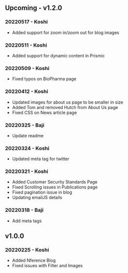 ## Upcoming - v1.2.0

### 20220517 - Koshi
- Added support for zoom in/zoom out for blog images

### 20220511 - Koshi
- Added support for dynamic content in Prismic

### 20220509 - Koshi
- Fixed typos on BioPharma page

### 20220412 - Koshi
- Updated images for about us page to be smaller in size
- Added Tom and removed Hutch from About Us page
- Fixed CSS on News article page

### 20220325 - Baji
* Update readme

### 20220324 - Koshi
- Updated meta tag for twitter

### 20220321 - Koshi
- Added Customer Security Standards Page
- Fixed Scrolling issues in Publications page
- Fixed pagination issue in blog
- Updating emailJS details

### 20220318 - Baji
* Add meta tags

## v1.0.0
### 20220225 - Koshi
- Added Nference Blog 
- Fixed issues with Filter and Images
